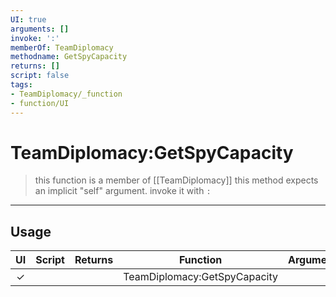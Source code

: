 ```yaml
---
UI: true
arguments: []
invoke: ':'
memberOf: TeamDiplomacy
methodname: GetSpyCapacity
returns: []
script: false
tags:
- TeamDiplomacy/_function
- function/UI
---
```

# TeamDiplomacy:GetSpyCapacity
> this function is a member of [[TeamDiplomacy]]
> this method expects an implicit "self" argument. invoke it with `:`
-----
## Usage
|  UI | Script | Returns | Function | Arguments |
|:---:|:------:|-------:|:--------:|:---------|
|✓| ||TeamDiplomacy:GetSpyCapacity||
